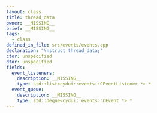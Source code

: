 ```yaml
---
layout: class
title: thread_data
owner: __MISSING__
brief: __MISSING__
tags:
  - class
defined_in_file: src/events/events.cpp
declaration: "\nstruct thread_data;"
ctor: unspecified
dtor: unspecified
fields:
  event_listeners:
    description: __MISSING__
    type: std::list<cydui::events::CEventListener *> *
  event_queue:
    description: __MISSING__
    type: std::deque<cydui::events::CEvent *> *
---
```

